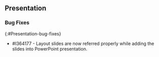 ## Presentation

### Bug Fixes
{:#Presentation-bug-fixes}

* \#I364177 - Layout slides are now referred properly while adding the slides into PowerPoint presentation.